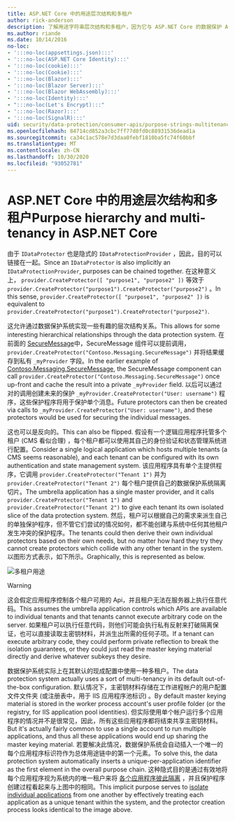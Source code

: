 ```yaml
---
title: ASP.NET Core 中的用途层次结构和多租户
author: rick-anderson
description: 了解用途字符串层次结构和多租户，因为它与 ASP.NET Core 的数据保护 Api 相关。
ms.author: riande
ms.date: 10/14/2016
no-loc:
- ':::no-loc(appsettings.json):::'
- ':::no-loc(ASP.NET Core Identity):::'
- ':::no-loc(cookie):::'
- ':::no-loc(Cookie):::'
- ':::no-loc(Blazor):::'
- ':::no-loc(Blazor Server):::'
- ':::no-loc(Blazor WebAssembly):::'
- ':::no-loc(Identity):::'
- ":::no-loc(Let's Encrypt):::"
- ':::no-loc(Razor):::'
- ':::no-loc(SignalR):::'
uid: security/data-protection/consumer-apis/purpose-strings-multitenancy
ms.openlocfilehash: 84714cd852a3cbc7ff77d0fd0c88931536dead1a
ms.sourcegitcommit: ca34c1ac578e7d3daa0febf1810ba5fc74f60bbf
ms.translationtype: MT
ms.contentlocale: zh-CN
ms.lasthandoff: 10/30/2020
ms.locfileid: "93052781"
---
```

# <a name="purpose-hierarchy-and-multi-tenancy-in-aspnet-core"></a><span data-ttu-id="ddc9f-103">ASP.NET Core 中的用途层次结构和多租户</span><span class="sxs-lookup"><span data-stu-id="ddc9f-103">Purpose hierarchy and multi-tenancy in ASP.NET Core</span></span>

<span data-ttu-id="ddc9f-104">由于 `IDataProtector` 也是隐式的 `IDataProtectionProvider` ，因此，目的可以链接在一起。</span><span class="sxs-lookup"><span data-stu-id="ddc9f-104">Since an `IDataProtector` is also implicitly an `IDataProtectionProvider`, purposes can be chained together.</span></span> <span data-ttu-id="ddc9f-105">在这种意义上， `provider.CreateProtector([ "purpose1", "purpose2" ])` 等效于 `provider.CreateProtector("purpose1").CreateProtector("purpose2")` 。</span><span class="sxs-lookup"><span data-stu-id="ddc9f-105">In this sense, `provider.CreateProtector([ "purpose1", "purpose2" ])` is equivalent to `provider.CreateProtector("purpose1").CreateProtector("purpose2")`.</span></span>

<span data-ttu-id="ddc9f-106">这允许通过数据保护系统实现一些有趣的层次结构关系。</span><span class="sxs-lookup"><span data-stu-id="ddc9f-106">This allows for some interesting hierarchical relationships through the data protection system.</span></span> <span data-ttu-id="ddc9f-107">在前面的 [SecureMessage](xref:security/data-protection/consumer-apis/purpose-strings#data-protection-contoso-purpose)中，SecureMessage 组件可以提前调用， `provider.CreateProtector("Contoso.Messaging.SecureMessage")` 并将结果缓存到私有 `_myProvider` 字段。</span><span class="sxs-lookup"><span data-stu-id="ddc9f-107">In the earlier example of [Contoso.Messaging.SecureMessage](xref:security/data-protection/consumer-apis/purpose-strings#data-protection-contoso-purpose), the SecureMessage component can call `provider.CreateProtector("Contoso.Messaging.SecureMessage")` once up-front and cache the result into a private `_myProvider` field.</span></span> <span data-ttu-id="ddc9f-108">以后可以通过对的调用创建未来的保护 `_myProvider.CreateProtector("User: username")` 程序，这些保护程序将用于保护单个消息。</span><span class="sxs-lookup"><span data-stu-id="ddc9f-108">Future protectors can then be created via calls to `_myProvider.CreateProtector("User: username")`, and these protectors would be used for securing the individual messages.</span></span>

<span data-ttu-id="ddc9f-109">这也可以是反向的。</span><span class="sxs-lookup"><span data-stu-id="ddc9f-109">This can also be flipped.</span></span> <span data-ttu-id="ddc9f-110">假设有一个逻辑应用程序托管多个租户 (CMS 看似合理) ，每个租户都可以使用其自己的身份验证和状态管理系统进行配置。</span><span class="sxs-lookup"><span data-stu-id="ddc9f-110">Consider a single logical application which hosts multiple tenants (a CMS seems reasonable), and each tenant can be configured with its own authentication and state management system.</span></span> <span data-ttu-id="ddc9f-111">该应用程序具有单个主提供程序，它调用 `provider.CreateProtector("Tenant 1")` 并为 `provider.CreateProtector("Tenant 2")` 每个租户提供自己的数据保护系统隔离切片。</span><span class="sxs-lookup"><span data-stu-id="ddc9f-111">The umbrella application has a single master provider, and it calls `provider.CreateProtector("Tenant 1")` and `provider.CreateProtector("Tenant 2")` to give each tenant its own isolated slice of the data protection system.</span></span> <span data-ttu-id="ddc9f-112">然后，租户可以根据自己的需求来派生自己的单独保护程序，但不管它们尝试的情况如何，都不能创建与系统中任何其他租户发生冲突的保护程序。</span><span class="sxs-lookup"><span data-stu-id="ddc9f-112">The tenants could then derive their own individual protectors based on their own needs, but no matter how hard they try they cannot create protectors which collide with any other tenant in the system.</span></span> <span data-ttu-id="ddc9f-113">以图形方式表示，如下所示。</span><span class="sxs-lookup"><span data-stu-id="ddc9f-113">Graphically, this is represented as below.</span></span>

![多租户用途](purpose-strings-multitenancy/_static/purposes-multi-tenancy.png)

>[!WARNING]
> <span data-ttu-id="ddc9f-115">这会假定应用程序控制各个租户可用的 Api，并且租户无法在服务器上执行任意代码。</span><span class="sxs-lookup"><span data-stu-id="ddc9f-115">This assumes the umbrella application controls which APIs are available to individual tenants and that tenants cannot execute arbitrary code on the server.</span></span> <span data-ttu-id="ddc9f-116">如果租户可以执行任意代码，则他们可能会执行私有反射来打破隔离保证，也可以直接读取主密钥材料，并派生出所需的任何子项。</span><span class="sxs-lookup"><span data-stu-id="ddc9f-116">If a tenant can execute arbitrary code, they could perform private reflection to break the isolation guarantees, or they could just read the master keying material directly and derive whatever subkeys they desire.</span></span>

<span data-ttu-id="ddc9f-117">数据保护系统实际上在其默认的现成配置中使用一种多租户。</span><span class="sxs-lookup"><span data-stu-id="ddc9f-117">The data protection system actually uses a sort of multi-tenancy in its default out-of-the-box configuration.</span></span> <span data-ttu-id="ddc9f-118">默认情况下，主密钥材料存储在工作进程帐户的用户配置文件文件夹 (或注册表中，用于 IIS 应用程序池标识) 。</span><span class="sxs-lookup"><span data-stu-id="ddc9f-118">By default master keying material is stored in the worker process account's user profile folder (or the registry, for IIS application pool identities).</span></span> <span data-ttu-id="ddc9f-119">但实际使用单个帐户运行多个应用程序的情况并不是很常见，因此，所有这些应用程序都将结束共享主密钥材料。</span><span class="sxs-lookup"><span data-stu-id="ddc9f-119">But it's actually fairly common to use a single account to run multiple applications, and thus all these applications would end up sharing the master keying material.</span></span> <span data-ttu-id="ddc9f-120">若要解决此情况，数据保护系统会自动插入一个唯一的每个应用程序标识符作为总体用途链中的第一个元素。</span><span class="sxs-lookup"><span data-stu-id="ddc9f-120">To solve this, the data protection system automatically inserts a unique-per-application identifier as the first element in the overall purpose chain.</span></span> <span data-ttu-id="ddc9f-121">这种隐式目的是通过有效地将每个应用程序视为系统内的唯一租户来将 [各个应用程序彼此隔离](xref:security/data-protection/configuration/overview#per-application-isolation) ，并且保护程序创建过程看起来与上图中的相同。</span><span class="sxs-lookup"><span data-stu-id="ddc9f-121">This implicit purpose serves to [isolate individual applications](xref:security/data-protection/configuration/overview#per-application-isolation) from one another by effectively treating each application as a unique tenant within the system, and the protector creation process looks identical to the image above.</span></span>
